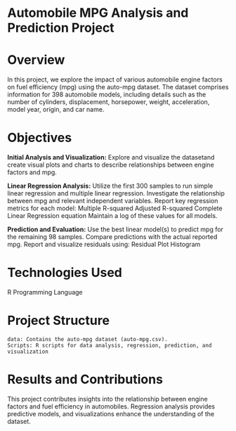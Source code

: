 # Automobile MPG Analysis and Prediction Project
# Overview
In this project, we explore the impact of various automobile engine factors on fuel efficiency (mpg) using the auto-mpg dataset. The dataset comprises information for 398 automobile models, including details such as the number of cylinders, displacement, horsepower, weight, acceleration, model year, origin, and car name.

# Objectives
**Initial Analysis and Visualization:**
Explore and visualize the datasetand create visual plots and charts to describe relationships between engine factors and mpg.

**Linear Regression Analysis:**
Utilize the first 300 samples to run simple linear regression and multiple linear regression.
Investigate the relationship between mpg and relevant independent variables.
Report key regression metrics for each model:
    Multiple R-squared
    Adjusted R-squared
    Complete Linear Regression equation
    Maintain a log of these values for all models.
    
**Prediction and Evaluation:**
Use the best linear model(s) to predict mpg for the remaining 98 samples.
Compare predictions with the actual reported mpg.
Report and visualize residuals using:
    Residual Plot
    Histogram
# Technologies Used
R Programming Language

# Project Structure
    data: Contains the auto-mpg dataset (auto-mpg.csv). 
    Scripts: R scripts for data analysis, regression, prediction, and visualization

# Results and Contributions
This project contributes insights into the relationship between engine factors and fuel efficiency in automobiles. Regression analysis provides predictive models, and visualizations enhance the understanding of the dataset.
